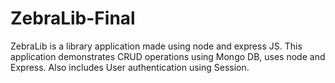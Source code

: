 # ZebraLib-Final
ZebraLib is a library application made using node and express JS. This application demonstrates CRUD operations using Mongo DB, uses node and Express. Also includes User authentication using Session.
